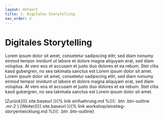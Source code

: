 ```yaml
---
layout: default
title: 2. Digitales Storytelling
nav_order: 3
---
```

# Digitales Storytelling
Lorem ipsum dolor sit amet, consetetur sadipscing elitr, sed diam nonumy eirmod tempor invidunt ut labore et dolore magna aliquyam erat, sed diam voluptua. At vero eos et accusam et justo duo dolores et ea rebum. Stet clita kasd gubergren, no sea takimata sanctus est Lorem ipsum dolor sit amet. Lorem ipsum dolor sit amet, consetetur sadipscing elitr, sed diam nonumy eirmod tempor invidunt ut labore et dolore magna aliquyam erat, sed diam voluptua. At vero eos et accusam et justo duo dolores et ea rebum. Stet clita kasd gubergren, no sea takimata sanctus est Lorem ipsum dolor sit amet.

[Zurück]({{ site.baseurl }}{% link einfuehrung.md %}){: .btn .btn-outline .mr-2 } 
[Weiter]({{ site.baseurl }}{% link workshop/einstieg-storyentwicklung.md %}){: .btn .btn-outline}